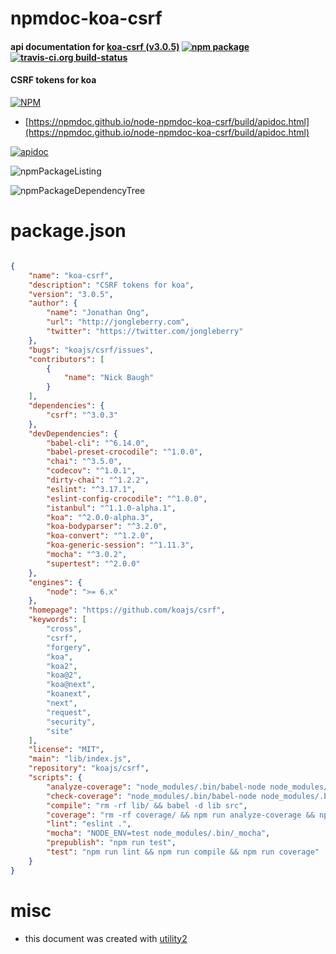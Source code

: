 # npmdoc-koa-csrf

#### api documentation for  [koa-csrf (v3.0.5)](https://github.com/koajs/csrf)  [![npm package](https://img.shields.io/npm/v/npmdoc-koa-csrf.svg?style=flat-square)](https://www.npmjs.org/package/npmdoc-koa-csrf) [![travis-ci.org build-status](https://api.travis-ci.org/npmdoc/node-npmdoc-koa-csrf.svg)](https://travis-ci.org/npmdoc/node-npmdoc-koa-csrf)

#### CSRF tokens for koa

[![NPM](https://nodei.co/npm/koa-csrf.png?downloads=true&downloadRank=true&stars=true)](https://www.npmjs.com/package/koa-csrf)

- [https://npmdoc.github.io/node-npmdoc-koa-csrf/build/apidoc.html](https://npmdoc.github.io/node-npmdoc-koa-csrf/build/apidoc.html)

[![apidoc](https://npmdoc.github.io/node-npmdoc-koa-csrf/build/screenCapture.buildCi.browser.%252Ftmp%252Fbuild%252Fapidoc.html.png)](https://npmdoc.github.io/node-npmdoc-koa-csrf/build/apidoc.html)

![npmPackageListing](https://npmdoc.github.io/node-npmdoc-koa-csrf/build/screenCapture.npmPackageListing.svg)

![npmPackageDependencyTree](https://npmdoc.github.io/node-npmdoc-koa-csrf/build/screenCapture.npmPackageDependencyTree.svg)



# package.json

```json

{
    "name": "koa-csrf",
    "description": "CSRF tokens for koa",
    "version": "3.0.5",
    "author": {
        "name": "Jonathan Ong",
        "url": "http://jongleberry.com",
        "twitter": "https://twitter.com/jongleberry"
    },
    "bugs": "koajs/csrf/issues",
    "contributors": [
        {
            "name": "Nick Baugh"
        }
    ],
    "dependencies": {
        "csrf": "^3.0.3"
    },
    "devDependencies": {
        "babel-cli": "^6.14.0",
        "babel-preset-crocodile": "^1.0.0",
        "chai": "^3.5.0",
        "codecov": "^1.0.1",
        "dirty-chai": "^1.2.2",
        "eslint": "^3.17.1",
        "eslint-config-crocodile": "^1.0.0",
        "istanbul": "^1.1.0-alpha.1",
        "koa": "^2.0.0-alpha.3",
        "koa-bodyparser": "^3.2.0",
        "koa-convert": "^1.2.0",
        "koa-generic-session": "^1.11.3",
        "mocha": "^3.0.2",
        "supertest": "^2.0.0"
    },
    "engines": {
        "node": ">= 6.x"
    },
    "homepage": "https://github.com/koajs/csrf",
    "keywords": [
        "cross",
        "csrf",
        "forgery",
        "koa",
        "koa2",
        "koa@2",
        "koa@next",
        "koanext",
        "next",
        "request",
        "security",
        "site"
    ],
    "license": "MIT",
    "main": "lib/index.js",
    "repository": "koajs/csrf",
    "scripts": {
        "analyze-coverage": "node_modules/.bin/babel-node node_modules/.bin/istanbul cover node_modules/.bin/_mocha",
        "check-coverage": "node_modules/.bin/babel-node node_modules/.bin/istanbul check-coverage",
        "compile": "rm -rf lib/ && babel -d lib src",
        "coverage": "rm -rf coverage/ && npm run analyze-coverage && npm run check-coverage && node_modules/.bin/codecov",
        "lint": "eslint .",
        "mocha": "NODE_ENV=test node_modules/.bin/_mocha",
        "prepublish": "npm run test",
        "test": "npm run lint && npm run compile && npm run coverage"
    }
}
```



# misc
- this document was created with [utility2](https://github.com/kaizhu256/node-utility2)
